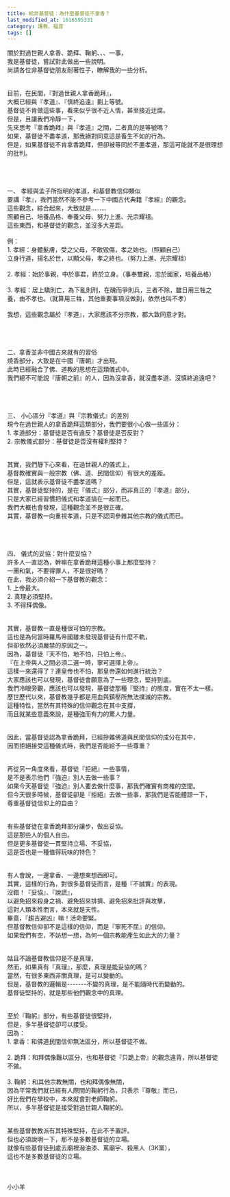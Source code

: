 ```yaml
---
title: 給非基督徒：為什麼基督徒不拿香？
last_modified_at: 1616595331
category: 護教、福音
tags: []
---
```


<div>關於對過世親人拿香、跪拜、鞠躬、、、一事，</div>
<div>我是基督徒，嘗試對此做出一些說明。</div>
<div>尚請各位非基督徒朋友耐著性子，瞭解我的一些分析。</div>
<div> </div>
<div> </div>
<div>目前，在民間，『對過世親人拿香跪拜』，</div>
<div>大概已經與『孝道』、『慎終追遠』劃上等號。</div>
<div>基督徒不肯做這些事，看來似乎很不近人情，甚至接近迂腐。</div>
<div>但是，且讓我們冷靜一下，</div>
<div>先來思考『拿香跪拜』與『孝道』之間，二者真的是等號嗎？</div>
<div>如果，基督徒不盡孝道，那我絕對同意這是畜生不如的行為。</div>
<div>但是，如果基督徒不肯拿香跪拜，但卻被等同於不盡孝道，那這可能就不是很理想的批判。</div>
<div> </div>
<div> </div>
<div> </div>
<div> </div>
<div>一、<span style="white-space:pre"> </span>孝經與孟子所指明的孝道，和基督教信仰類似</div>
<div>要講『孝』，我們當然不能不參考一下中國古代典籍『孝經』的觀念。</div>
<div>這些觀念，綜合起來，大致就是………</div>
<div>照顧自己、培養品格、奉養父母、努力上進、光宗耀祖。</div>
<div>這些東西，和基督徒的觀念，並沒多大差距。</div>
<div> </div>
<div>例：</div>
<div>1.<span style="white-space:pre"> </span>孝經：身體髮膚，受之父母，不敢毀傷，孝之始也。（照顧自己）</div>
<div>立身行道，揚名於世，以顯父母，孝之終也。（努力上進、光宗耀祖）</div>
<div> </div>
<div>2.<span style="white-space:pre"> </span>孝經：始於事親，中於事君，終於立身。（事奉雙親，忠於國家，培養品格）</div>
<div> </div>
<div>3.<span style="white-space:pre"> </span>孝經：居上驕則亡，為下亂則刑，在醜而爭則兵，三者不除，雖日用三牲之養，由不孝也。（就算用三牲，其他重要事項沒做到，依然也叫不孝）</div>
<div> </div>
<div>我想，這些觀念屬於『孝道』，大家應該不分宗教，都大致同意才對。</div>
<div> </div>
<div> </div>
<div> </div>
<div> </div>
<div>二、拿香並非中國古來就有的習俗</div>
<div>燒香部分，大致是在中國『唐朝』才出現。</div>
<div>此時已經融合了佛、道教的思想在這類儀式中。</div>
<div>我們總不可能說『唐朝之前』的人，因為沒拿香，就沒盡孝道、沒慎終追遠吧？</div>
<div> </div>
<div> </div>
<div> </div>
<div> </div>
<div>三、<span style="white-space:pre"> </span>小心區分『孝道』與『宗教儀式』的差別</div>
<div>現今在過世親人的拿香跪拜這類部分，我們要很小心做一些區分：</div>
<div>1.<span style="white-space:pre"> </span>孝道部分：基督徒是否有違反？基督徒是否反對？</div>
<div>2.<span style="white-space:pre"> </span>宗教儀式部分：基督徒是否沒有權利堅持？</div>
<div> </div>
<div> </div>
<div>其實，我們靜下心來看，在過世親人的儀式上，</div>
<div>基督教確實與一般宗教（佛、道、民間信仰）有很大的差距。</div>
<div>但是，這就表示基督徒不盡孝道嗎？</div>
<div>其實，基督徒堅持的，是在『儀式』部分，而非真正的『孝道』部分，</div>
<div>只是大家已經習慣把儀式和孝道搞在一起而已。</div>
<div>我們大概也會發現，這種觀念並不是很正確。</div>
<div>其實，基督教一向重視孝道，只是不認同參雜其他宗教的儀式而已。</div>
<div> </div>
<div> </div>
<div> </div>
<div> </div>
<div>四、<span style="white-space:pre"> </span>儀式的妥協：對什麼妥協？</div>
<div>許多人一直認為，幹嘛在拿香跪拜這種小事上那麼堅持？</div>
<div>一團和氣，不要得罪人，不是很好嗎？</div>
<div>在此，我必須介紹一下基督教的觀念：</div>
<div>1.<span style="white-space:pre"> </span>上帝最大。</div>
<div>2.<span style="white-space:pre"> </span>真理必須堅持。</div>
<div>3.<span style="white-space:pre"> </span>不得拜偶像。</div>
<div> </div>
<div> </div>
<div>其實，基督教一直是種很可怕的宗教。</div>
<div>這也是為何當時羅馬帝國雖未發現基督徒有什麼不軌，</div>
<div>但卻依然必須嚴禁的原因之一。</div>
<div>因為，基督徒『天不怕，地不怕，只怕上帝』、</div>
<div>『在上帝與人之間必須二選一時，寧可選擇上帝』。</div>
<div>這樣一來還得了？連皇帝也不怕，那皇帝還如何進行統治？</div>
<div>大家應該也可以發現，基督徒會願意為了一些理念，堅持到底。</div>
<div>我們冷眼旁觀，應該也可以發現，基督徒那種『堅持』的態度，實在不太一樣。</div>
<div>歷世歷代以來，基督教幾乎都是用血與鎮壓所無法撲滅的宗教。</div>
<div>這種特性，當然有其特殊的信仰觀念在其中支撐，</div>
<div>而且就某些意義來說，是種強而有力的驚人力量。</div>
<div> </div>
<div> </div>
<div>因此，當基督徒認為拿香跪拜，已經摻雜佛道與民間信仰的成分在其中，</div>
<div>因而拒絕接受這種儀式時，我們是否能給予一些尊重？</div>
<div> </div>
<div> </div>
<div>再從另一角度來看，基督徒『拒絕』一些事情，</div>
<div>是不是表示他們『強迫』別人去做一些事？</div>
<div>如果今天基督徒『強迫』別人要去做什麼事，那我們確實有商榷的空間。</div>
<div>但今天很多時候，基督徒卻是『拒絕』去做一些事，那我們是否能體諒一下，</div>
<div>尊重基督徒信仰上的自由？</div>
<div> </div>
<div> </div>
<div>有些基督徒在拿香跪拜部分讓步，做出妥協。</div>
<div>這是那些人的個人自由。</div>
<div>但是更多基督徒一貫堅持立場、不妥協，</div>
<div>這是否也是一種值得玩味的特色？</div>
<div> </div>
<div> </div>
<div>有人會說，一邊拿香、一邊想東想西即可。</div>
<div>其實，這樣的行為，對很多基督徒而言，是種『不誠實』的表現。</div>
<div>沒錯！『妥協』、『說謊』，</div>
<div>以避免招來殺身之禍、避免招來排擠、避免招來批評與攻擊，</div>
<div>這對人類本性而言，本來就是天性。</div>
<div>畢竟，『趨吉避凶』嘛！活命要緊。</div>
<div>但基督教信仰卻不是這樣的信仰，而是『寧死不屈』的信仰。</div>
<div>如果我們有空，不妨想一想，為何一個宗教能產生如此大的力量？</div>
<div> </div>
<div> </div>
<div>姑且不論基督教信仰是不是真理，</div>
<div>然而，如果真有『真理』，那麼，真理是能妥協的嗎？</div>
<div>當然，有很多東西非關真理，是可以變動的。</div>
<div>但是，基督教的邏輯是-------不變的真理，是不能隨時代而變動的。</div>
<div>基督徒堅持的，就是那些他們觀念中的真理。</div>
<div> </div>
<div> </div>
<div>至於『鞠躬』部分，有些基督徒很堅持，</div>
<div>但是，多半基督徒卻可以接受。</div>
<div>因為：</div>
<div>1.<span style="white-space:pre"> </span>拿香：和佛道民間信仰無法區分，所以基督徒不做。</div>
<div> </div>
<div>2.<span style="white-space:pre"> </span>跪拜：和拜偶像難以區分，也和基督徒『只跪上帝』的觀念違背，所以基督徒不做。</div>
<div> </div>
<div>3.<span style="white-space:pre"> </span>鞠躬：和其他宗教無關，也和拜偶像無關，</div>
<div>因為平常我們就已經有人際間的鞠躬行為，只表示『尊敬』而已，</div>
<div>好比我們在學校中，本來就會對老師鞠躬。</div>
<div>所以，多半基督徒是接受對過世親人鞠躬的。</div>
<div> </div>
<div> </div>
<div>某些基督教教派有其特殊堅持，在此不予置評。</div>
<div>但也必須說明一下，那不是多數基督徒的立場。</div>
<div>就像有些基督徒到處去廟裡潑油漆、罵廟宇、殺黑人（3K黨），</div>
<div>這也不是多數基督徒的立場。</div>
<div> </div>
<div> </div>
<div> </div>
<div>小小羊</div>
